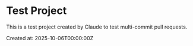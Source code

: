 # Test Project

This is a test project created by Claude to test multi-commit pull requests.

Created at: 2025-10-06T00:00:00Z

